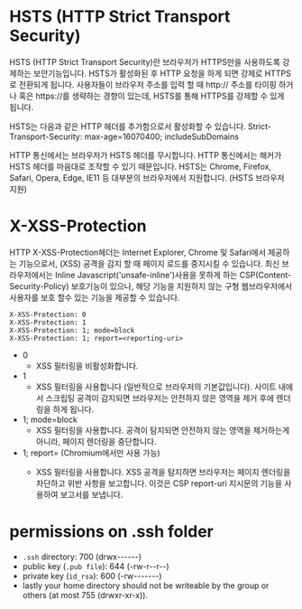 # HSTS (HTTP Strict Transport Security)
HSTS (HTTP Strict Transport Security)란 브라우저가 HTTPS만을 사용하도록 강제하는 보안기능입니다. HSTS가 활성화된 후 HTTP 요청을 하게 되면 강제로 HTTPS로 전환되게 됩니다.
사용자들이 브라우저 주소를 입력 할 때 http:// 주소를 타이핑 하거나 혹은 https://를 생략하는 경향이 있는데, HSTS를 통해 HTTPS를 강제할 수 있게 됩니다.

HSTS는 다음과 같은 HTTP 헤더를 추가함으로서 활성화할 수 있습니다. 
Strict-Transport-Security: max-age=16070400; includeSubDomains

HTTP 통신에서는 브라우저가 HSTS 헤더를 무시합니다. HTTP 통신에서는 해커가 HSTS 헤더를 마음대로 조작할 수 있기 때문입니다.
HSTS는 Chrome, Firefox, Safari, Opera, Edge, IE11 등 대부분의 브라우저에서 지원합니다. (HSTS 브라우저 지원)

# X-XSS-Protection
HTTP X-XSS-Protection헤더는 Internet Explorer, Chrome 및 Safari에서 제공하는 기능으로서, (XSS) 공격을 감지 할 때 페이지 로드를 중지시킬 수 있습니다. 최신 브라우저에서는 Inline Javascript('unsafe-inline')사용을 못하게 하는 CSP(Content-Security-Policy) 보호기능이 있으나, 해당 기능을 지원하지 않는 구형 웹브라우저에서 사용자를 보호 할수 있는 기능을 제공할 수 있습니다.

```
X-XSS-Protection: 0
X-XSS-Protection: 1
X-XSS-Protection: 1; mode=block
X-XSS-Protection: 1; report=<reporting-uri>
```

* 0
    * XSS 필터링을 비활성화합니다.
* 1
    * XSS 필터링을 사용합니다 (일반적으로 브라우저의 기본값입니다). 사이트 내에서 스크립팅 공격이 감지되면 브라우저는 안전하지 않은 영역을 제거 후에 렌더링을 하게 됩니다.
* 1; mode=block
    * XSS 필터링을 사용합니다. 공격이 탐지되면 안전하지 않는 영역을 제거하는게 아니라, 페이지 렌더링을 중단합니다.
* 1; report=<reporting-URI>  (Chromium에서만 사용 가능)
    * XSS 필터링을 사용합니다. XSS 공격을 탐지하면 브라우저는 페이지 렌더링을 차단하고 위반 사항을 보고합니다. 이것은 CSP report-uri 지시문의 기능을 사용하여 보고서를 보냅니다.

# permissions on .ssh folder
* `.ssh` directory: 700 (drwx------)
* public key (`.pub file`): 644 (-rw-r--r--)
* private key (`id_rsa`): 600 (-rw-------)
* lastly your home directory should not be writeable by the group or others (at most 755 (drwxr-xr-x)).